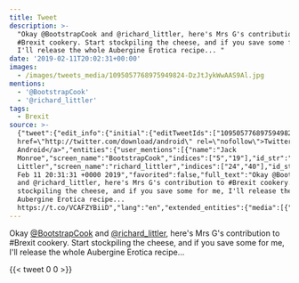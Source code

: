 ```yaml
---
title: Tweet
description: >-
  "Okay @BootstrapCook and @richard_littler, here's Mrs G's contribution to
  #Brexit cookery. Start stockpiling the cheese, and if you save some for me,
  I'll release the whole Aubergine Erotica recipe... "
date: '2019-02-11T20:02:31+00:00'
images:
  - /images/tweets_media/1095057768975949824-DzJtJykWwAAS9Al.jpg
mentions:
  - '@BootstrapCook'
  - '@richard_littler'
tags:
  - Brexit
source: >-
  {"tweet":{"edit_info":{"initial":{"editTweetIds":["1095057768975949824"],"editableUntil":"2019-02-11T21:31:31.970Z","editsRemaining":"5","isEditEligible":true}},"retweeted":false,"source":"<a
  href=\"http://twitter.com/download/android\" rel=\"nofollow\">Twitter for
  Android</a>","entities":{"user_mentions":[{"name":"Jack
  Monroe","screen_name":"BootstrapCook","indices":["5","19"],"id_str":"512554477","id":"512554477"},{"name":"Richard
  Littler","screen_name":"richard_littler","indices":["24","40"],"id_str":"532878662","id":"532878662"}],"urls":[],"symbols":[],"media":[{"expanded_url":"https://twitter.com/toychicken/status/1095057768975949824/photo/1","indices":["200","223"],"url":"https://t.co/VCAFZYBiiD","media_url":"http://pbs.twimg.com/media/DzJtJykWwAAS9Al.jpg","id_str":"1095057674364960768","id":"1095057674364960768","media_url_https":"https://pbs.twimg.com/media/DzJtJykWwAAS9Al.jpg","sizes":{"medium":{"w":"1039","h":"1200","resize":"fit"},"small":{"w":"589","h":"680","resize":"fit"},"large":{"w":"1773","h":"2048","resize":"fit"},"thumb":{"w":"150","h":"150","resize":"crop"}},"type":"photo","display_url":"pic.twitter.com/VCAFZYBiiD"}],"hashtags":[{"text":"Brexit","indices":["73","80"]}]},"display_text_range":["0","223"],"favorite_count":"0","id_str":"1095057768975949824","truncated":false,"retweet_count":"0","id":"1095057768975949824","possibly_sensitive":false,"created_at":"Mon
  Feb 11 20:31:31 +0000 2019","favorited":false,"full_text":"Okay @BootstrapCook
  and @richard_littler, here's Mrs G's contribution to #Brexit cookery. Start
  stockpiling the cheese, and if you save some for me, I'll release the whole
  Aubergine Erotica recipe...
  https://t.co/VCAFZYBiiD","lang":"en","extended_entities":{"media":[{"expanded_url":"https://twitter.com/toychicken/status/1095057768975949824/photo/1","indices":["200","223"],"url":"https://t.co/VCAFZYBiiD","media_url":"http://pbs.twimg.com/media/DzJtJykWwAAS9Al.jpg","id_str":"1095057674364960768","id":"1095057674364960768","media_url_https":"https://pbs.twimg.com/media/DzJtJykWwAAS9Al.jpg","sizes":{"medium":{"w":"1039","h":"1200","resize":"fit"},"small":{"w":"589","h":"680","resize":"fit"},"large":{"w":"1773","h":"2048","resize":"fit"},"thumb":{"w":"150","h":"150","resize":"crop"}},"type":"photo","display_url":"pic.twitter.com/VCAFZYBiiD"},{"expanded_url":"https://twitter.com/toychicken/status/1095057768975949824/photo/1","indices":["200","223"],"url":"https://t.co/VCAFZYBiiD","media_url":"http://pbs.twimg.com/media/DzJtKsZXgAA9Kyp.jpg","id_str":"1095057689888129024","id":"1095057689888129024","media_url_https":"https://pbs.twimg.com/media/DzJtKsZXgAA9Kyp.jpg","sizes":{"large":{"w":"1541","h":"2048","resize":"fit"},"small":{"w":"512","h":"680","resize":"fit"},"thumb":{"w":"150","h":"150","resize":"crop"},"medium":{"w":"903","h":"1200","resize":"fit"}},"type":"photo","display_url":"pic.twitter.com/VCAFZYBiiD"},{"expanded_url":"https://twitter.com/toychicken/status/1095057768975949824/photo/1","indices":["200","223"],"url":"https://t.co/VCAFZYBiiD","media_url":"http://pbs.twimg.com/media/DzJtL-MWsAE90vn.jpg","id_str":"1095057711845257217","id":"1095057711845257217","media_url_https":"https://pbs.twimg.com/media/DzJtL-MWsAE90vn.jpg","sizes":{"medium":{"w":"1200","h":"1007","resize":"fit"},"large":{"w":"2048","h":"1718","resize":"fit"},"thumb":{"w":"150","h":"150","resize":"crop"},"small":{"w":"680","h":"570","resize":"fit"}},"type":"photo","display_url":"pic.twitter.com/VCAFZYBiiD"},{"expanded_url":"https://twitter.com/toychicken/status/1095057768975949824/photo/1","indices":["200","223"],"url":"https://t.co/VCAFZYBiiD","media_url":"http://pbs.twimg.com/media/DzJtMywWsAAV53P.jpg","id_str":"1095057725954895872","id":"1095057725954895872","media_url_https":"https://pbs.twimg.com/media/DzJtMywWsAAV53P.jpg","sizes":{"large":{"w":"1536","h":"2048","resize":"fit"},"thumb":{"w":"150","h":"150","resize":"crop"},"medium":{"w":"900","h":"1200","resize":"fit"},"small":{"w":"510","h":"680","resize":"fit"}},"type":"photo","display_url":"pic.twitter.com/VCAFZYBiiD"}]}}}
---
```

Okay [@BootstrapCook](https://twitter.com/@BootstrapCook) and [@richard_littler](https://twitter.com/@richard_littler), here's Mrs G's contribution to #Brexit cookery. Start stockpiling the cheese, and if you save some for me, I'll release the whole Aubergine Erotica recipe... 
    
{{< tweet 0 0 >}}
    
